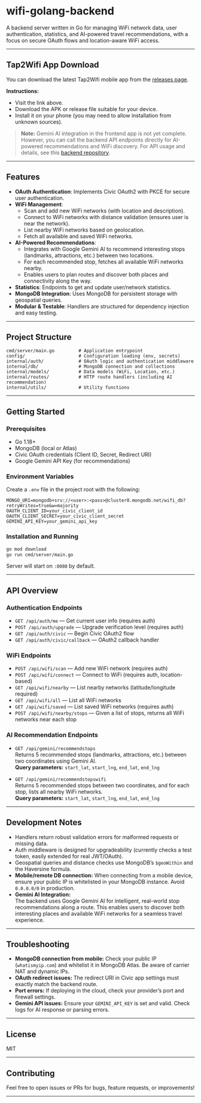 # wifi-golang-backend

A backend server written in Go for managing WiFi network data, user authentication, statistics, and AI-powered travel recommendations, with a focus on secure OAuth flows and location-aware WiFi access.

---

## Tap2Wifi App Download

You can download the latest Tap2Wifi mobile app from the [releases page](https://github.com/hawkaii/Tap2Wifi/releases/tag/1.0.0).

**Instructions:**
- Visit the link above.
- Download the APK or release file suitable for your device.
- Install it on your phone (you may need to allow installation from unknown sources).

> **Note:** Gemini AI integration in the frontend app is not yet complete. However, you can call the backend API endpoints directly for AI-powered recommendations and WiFi discovery. For API usage and details, see this [backend repository](https://github.com/hawkaii/wifi-golang-backend).

---

## Features

- **OAuth Authentication**: Implements Civic OAuth2 with PKCE for secure user authentication.
- **WiFi Management**:
  - Scan and add new WiFi networks (with location and description).
  - Connect to WiFi networks with distance validation (ensures user is near the network).
  - List nearby WiFi networks based on geolocation.
  - Fetch all available and saved WiFi networks.
- **AI-Powered Recommendations**:
  - Integrates with Google Gemini AI to recommend interesting stops (landmarks, attractions, etc.) between two locations.
  - For each recommended stop, fetches all available WiFi networks nearby.
  - Enables users to plan routes and discover both places and connectivity along the way.
- **Statistics**: Endpoints to get and update user/network statistics.
- **MongoDB Integration**: Uses MongoDB for persistent storage with geospatial queries.
- **Modular & Testable**: Handlers are structured for dependency injection and easy testing.

---

## Project Structure

```
cmd/server/main.go         # Application entrypoint
config/                    # Configuration loading (env, secrets)
internal/auth/             # OAuth logic and authentication middleware
internal/db/               # MongoDB connection and collections
internal/models/           # Data models (WiFi, Location, etc.)
internal/routes/           # HTTP route handlers (including AI recommendation)
internal/utils/            # Utility functions
```

---

## Getting Started

### Prerequisites

- Go 1.18+
- MongoDB (local or Atlas)
- Civic OAuth credentials (Client ID, Secret, Redirect URI)
- Google Gemini API Key (for recommendations)

### Environment Variables

Create a `.env` file in the project root with the following:

```
MONGO_URI=mongodb+srv://<user>:<pass>@cluster0.mongodb.net/wifi_db?retryWrites=true&w=majority
OAUTH_CLIENT_ID=your_civic_client_id
OAUTH_CLIENT_SECRET=your_civic_client_secret
GEMINI_API_KEY=your_gemini_api_key
```

### Installation and Running

```bash
go mod download
go run cmd/server/main.go
```

Server will start on `:8080` by default.

---

## API Overview

### Authentication Endpoints

- `GET /api/auth/me` — Get current user info (requires auth)
- `POST /api/auth/upgrade` — Upgrade verification level (requires auth)
- `GET /api/auth/civic` — Begin Civic OAuth2 flow
- `GET /api/auth/civic/callback` — OAuth2 callback handler

### WiFi Endpoints

- `POST /api/wifi/scan` — Add new WiFi network (requires auth)
- `POST /api/wifi/connect` — Connect to WiFi (requires auth, location-based)
- `GET /api/wifi/nearby` — List nearby networks (latitude/longitude required)
- `GET /api/wifi/all` — List all WiFi networks
- `GET /api/wifi/saved` — List saved WiFi networks (requires auth)
- `POST /api/wifi/nearby/stops` — Given a list of stops, returns all WiFi networks near each stop

### AI Recommendation Endpoints

- `GET /api/gemini/recommendstops`  
  Returns 5 recommended stops (landmarks, attractions, etc.) between two coordinates using Gemini AI.  
  **Query parameters:** `start_lat`, `start_lng`, `end_lat`, `end_lng`

- `GET /api/gemini/recommendstopswifi`  
  Returns 5 recommended stops between two coordinates, and for each stop, lists all nearby WiFi networks.  
  **Query parameters:** `start_lat`, `start_lng`, `end_lat`, `end_lng`

---

## Development Notes

- Handlers return robust validation errors for malformed requests or missing data.
- Auth middleware is designed for upgradeability (currently checks a test token, easily extended for real JWT/OAuth).
- Geospatial queries and distance checks use MongoDB’s `$geoWithin` and the Haversine formula.
- **Mobile/remote DB connection:** When connecting from a mobile device, ensure your public IP is whitelisted in your MongoDB instance. Avoid `0.0.0.0/0` in production.
- **Gemini AI Integration:**  
  The backend uses Google Gemini AI for intelligent, real-world stop recommendations along a route. This enables users to discover both interesting places and available WiFi networks for a seamless travel experience.

---

## Troubleshooting

- **MongoDB connection from mobile:** Check your public IP (`whatismyip.com`) and whitelist it in MongoDB Atlas. Be aware of carrier NAT and dynamic IPs.
- **OAuth redirect issues:** The redirect URI in Civic app settings must exactly match the backend route.
- **Port errors:** If deploying in the cloud, check your provider’s port and firewall settings.
- **Gemini API issues:** Ensure your `GEMINI_API_KEY` is set and valid. Check logs for AI response or parsing errors.

---

## License

MIT

---

## Contributing

Feel free to open issues or PRs for bugs, feature requests, or improvements!

---